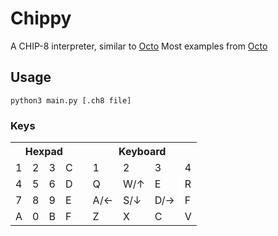 # Chippy #

A CHIP-8 interpreter, similar to [Octo](https://johnearnest.github.io/Octo/)
Most examples from [Octo](https://johnearnest.github.io/Octo/)

## Usage ##

`python3 main.py [.ch8 file]`

### Keys ###
<table>
  <tr>
    <th colspan="4">Hexpad</th><th></th><th colspan="4">Keyboard</th>
  </tr>
  <tr>
    <td>1</td><td>2</td><td>3</td><td>C</td><td></td><td>1</td><td>2</td><td>3</td><td>4</td>
  </tr>
  <tr>
    <td>4</td><td>5</td><td>6</td><td>D</td><td></td><td>Q</td><td>W/↑</td><td>E</td><td>R</td>
  </tr>
  <tr>
    <td>7</td><td>8</td><td>9</td><td>E</td><td></td><td>A/←</td><td>S/↓</td><td>D/→</td><td>F</td>
  </tr>
  <tr>
    <td>A</td><td>0</td><td>B</td><td>F</td><td></td><td>Z</td><td>X</td><td>C</td><td>V</td>
  </tr>
</table>


